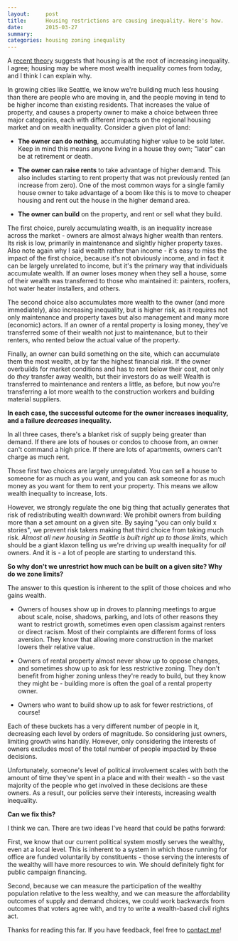 ```yaml
---
layout:     post
title:      Housing restrictions are causing inequality. Here's how.
date:       2015-03-27
summary:    
categories: housing zoning inequality
---
```


A [recent theory](https://medium.com/the-ferenstein-wire/a-26-year-old-mit-graduate-is-turning-heads-over-his-theory-that-income-inequality-is-actually-2a3b423e0c) suggests that housing is at the root of increasing inequality. I agree; housing may be where most wealth inequality comes from today, and I think I can explain why.

In growing cities like Seattle, we know we're building much less housing than there are people who are moving in, and the people moving in tend to be higher income than existing residents. That increases the value of property, and causes a property owner to make a choice between three major categories, each with different impacts on the regional housing market and on wealth inequality. Consider a given plot of land:

* **The owner can do nothing**, accumulating higher value to be sold later. Keep in mind this means anyone living in a house they own; "later" can be at retirement or death.

* **The owner can raise rents** to take advantage of higher demand. This also includes starting to rent property that was not previously rented (an increase from zero). One of the most common ways for a single family house owner to take advantage of a boom like this is to move to cheaper housing and rent out the house in the higher demand area.

* **The owner can build** on the property, and rent or sell what they build.

The first choice, purely accumulating wealth, is an inequality increase across the market - owners are almost always higher wealth than renters. Its risk is low, primarily in maintenance and slightly higher property taxes. Also note again why I said wealth rather than income - it's easy to miss the impact of the first choice, because it's not obviously income, and in fact it can be largely unrelated to income, but it's the primary way that individuals accumulate wealth. If an owner loses money when they sell a house, some of their wealth was transferred to those who maintained it: painters, roofers, hot water heater installers, and others.

The second choice also accumulates more wealth to the owner (and more immediately), also increasing inequality, but is higher risk, as it requires not only maintenance and property taxes but also management and many more (economic) actors. If an owner of a rental property is losing money, they've transferred some of their wealth not just to maintenance, but to their renters, who rented below the actual value of the property.

Finally, an owner can build something on the site, which can accumulate them the most wealth, at by far the highest financial risk. If the owner overbuilds for market conditions and has to rent below their cost, not only do *they* transfer away wealth, but their investors do as well! Wealth is transferred to maintenance and renters a little, as before, but now you're transferring a lot more wealth to the construction workers and building material suppliers.

**In each case, the successful outcome for the owner increases inequality, and a failure *decreases* inequality.**

In all three cases, there's a blanket risk of supply being greater than demand. If there are lots of houses or condos to choose from, an owner can't command a high price. If there are lots of apartments, owners can't charge as much rent.

Those first two choices are largely unregulated. You can sell a house to someone for as much as you want, and you can ask someone for as much money as you want for them to rent your property. This means we allow wealth inequality to increase, lots.

However, we strongly regulate the one big thing that actually generates that risk of redistributing wealth downward: We prohibit owners from building more than a set amount on a given site. By saying "you can only build x stories", we prevent risk takers making that third choice from taking much risk. *Almost all new housing in Seattle is built right up to those limits*, which should be a giant klaxon telling us we're driving up wealth inequality for *all* owners. And it is - a lot of people are starting to understand this.

**So why don't we unrestrict how much can be built on a given site? Why do we zone limits?**

The answer to this question is inherent to the split of those choices and who gains wealth.

* Owners of houses show up in droves to planning meetings to argue about scale, noise, shadows, parking, and lots of other reasons they want to restrict growth, sometimes even open classism against renters or direct racism. Most of their complaints are different forms of loss aversion. They know that allowing more construction in the market lowers their relative value.

* Owners of rental property almost never show up to oppose changes, and sometimes show up to ask for less restrictive zoning. They don't benefit from higher zoning unless they're ready to build, but they know they might be - building more is often the goal of a rental property owner.

* Owners who want to build show up to ask for fewer restrictions, of course!

Each of these buckets has a very different number of people in it, decreasing each level by orders of magnitude. So considering just owners, limiting growth wins handily. However, only considering the interests of owners excludes most of the total number of people impacted by these decisions.

Unfortunately, someone's level of political involvement scales with both the amount of time they've spent in a place and with their wealth - so the vast majority of the people who get involved in these decisions are these owners. As a result, our policies serve their interests, increasing wealth inequality.

**Can we fix this?**

I think we can. There are two ideas I've heard that could be paths forward:

First, we know that our current political system mostly serves the wealthy, even at a local level. This is inherent to a system in which those running for office are funded voluntarily by constituents - those serving the interests of the wealthy will have more resources to win. We should definitely fight for public campaign financing.

Second, because we can measure the participation of the wealthy population relative to the less wealthy, and we can measure the affordability outcomes of supply and demand choices, we could work backwards from outcomes that voters agree with, and try to write a wealth-based civil rights act.

Thanks for reading this far. If you have feedback, feel free to [contact me](http://www.schiendelman.com/about/)!
